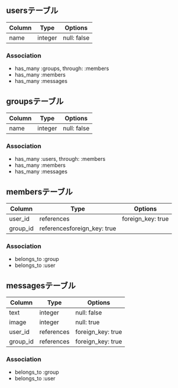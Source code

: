 ## usersテーブル
|Column|Type|Options|
|------|----|-------|
|name|integer|null: false|

### Association
- has_many :groups, through: :members
- has_many :members
- has_many :messages

## groupsテーブル
|Column|Type|Options|
|------|----|-------|
|name|integer|null: false|

### Association
- has_many :users, through: :members
- has_many :members
- has_many :messages

## membersテーブル
|Column|Type|Options|
|------|----|-------|
|user_id|references|foreign_key: true|
|group_id|referencesforeign_key: true|

### Association
- belongs_to :group
- belongs_to :user

## messagesテーブル
|Column|Type|Options|
|------|----|-------|
|text|integer|null: false|
|image|integer|null: true|
|user_id|references|foreign_key: true|
|group_id|references|foreign_key: true|

### Association
- belongs_to :group
- belongs_to :user
